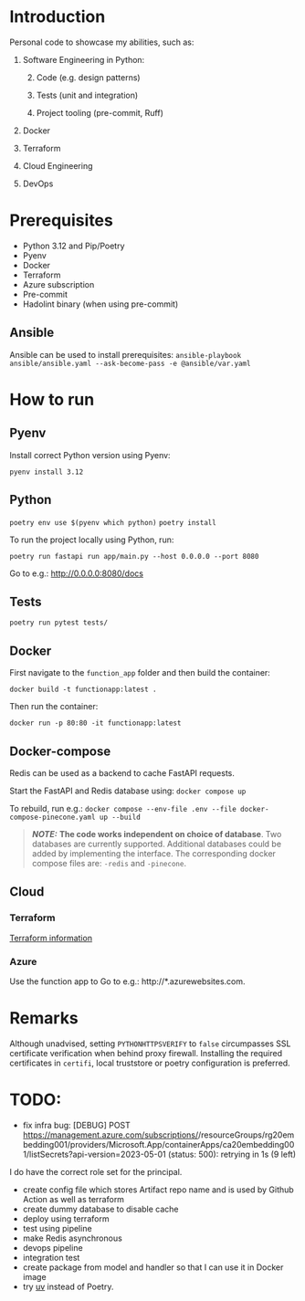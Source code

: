 # Introduction
Personal code to showcase my abilities, such as:
1. Software Engineering in Python:

    2. Code (e.g. design patterns)

    3. Tests (unit and integration)

    4. Project tooling (pre-commit, Ruff)

2. Docker
3. Terraform
4. Cloud Engineering
5. DevOps


# Prerequisites
- Python 3.12 and Pip/Poetry
- Pyenv
- Docker
- Terraform
- Azure subscription
- Pre-commit
- Hadolint binary (when using pre-commit)

## Ansible
Ansible can be used to install prerequisites: `ansible-playbook ansible/ansible.yaml --ask-become-pass -e @ansible/var.yaml`


# How to run
## Pyenv
Install correct Python version using Pyenv:

`pyenv install 3.12`

## Python

`poetry env use $(pyenv which python)`
`poetry install`

To run the project locally using Python, run:

`poetry run fastapi run app/main.py --host 0.0.0.0 --port 8080`

Go to e.g.: http://0.0.0.0:8080/docs

## Tests

`poetry run pytest tests/`

## Docker

First navigate to the `function_app` folder and then build the container:

`docker build -t functionapp:latest .`

Then run the container:

`docker run -p 80:80 -it functionapp:latest`


## Docker-compose
Redis can be used as a backend to cache FastAPI requests.

Start the FastAPI and Redis database using: `docker compose up`

To rebuild, run e.g.: `docker compose --env-file .env --file docker-compose-pinecone.yaml up --build`

> **_NOTE:_** **The code works independent on choice of database**.
Two databases are currently supported.
Additional databases could be added by implementing the interface.
The corresponding docker compose files are: `-redis` and `-pinecone`.

## Cloud

### Terraform

[Terraform information](infra/README.md)


### Azure
Use the function app to
Go to e.g.: http://*.azurewebsites.com.

# Remarks
Although unadvised, setting `PYTHONHTTPSVERIFY` to `false` circumpasses SSL certificate verification when behind proxy firewall. Installing the required certificates in `certifi`, local truststore or poetry configuration is preferred.

# TODO:
- fix infra bug:  [DEBUG] POST https://management.azure.com/subscriptions/<subscription>/resourceGroups/rg20embedding001/providers/Microsoft.App/containerApps/ca20embedding001/listSecrets?api-version=2023-05-01 (status: 500): retrying in 1s (9 left)

I do have the correct role set for the principal.
- create config file which stores Artifact repo name and  is used by Github Action as well as terraform
- create dummy database to disable cache
- deploy using terraform
- test using pipeline
- make Redis asynchronous
- devops pipeline
- integration test
- create package from model and handler so that I can use it in Docker image
- try [uv](https://github.com/astral-sh/uv) instead of Poetry.

